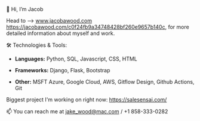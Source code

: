 👋 Hi, I’m Jacob

Head to --> www.jacobawood.com https://jacobawood.com/c0f24fb9a34748428bf260e9657b140c, for more detailed information about myself and work.

🛠️ Technologies & Tools: 

- **Languages:** Python, SQL, Javascript, CSS, HTML

- **Frameworks:**  Django, Flask, Bootstrap

- **Other:** MSFT Azure, Google Cloud, AWS, Gitflow Design, Github Actions, Git

Biggest project I'm working on right now: https://salesensai.com/

📫 You can reach me at jake_wood@mac.com / +1 858-333-0282
